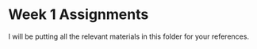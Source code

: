 # Week 1 Assignments
I will be putting all the relevant materials in this folder for your references. 
